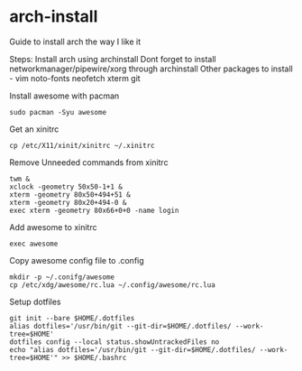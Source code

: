 # arch-install
Guide to install arch the way I like it

Steps:
Install arch using archinstall 
  Dont forget to install networkmanager/pipewire/xorg through archinstall
  Other packages to install - vim noto-fonts neofetch xterm git

Install awesome with pacman
```
sudo pacman -Syu awesome
```

Get an xinitrc
```
cp /etc/X11/xinit/xinitrc ~/.xinitrc
```

Remove Unneeded commands from xinitrc
```
twm &
xclock -geometry 50x50-1+1 &
xterm -geometry 80x50+494+51 &
xterm -geometry 80x20+494-0 &
exec xterm -geometry 80x66+0+0 -name login
```

Add awesome to xinitrc
```
exec awesome
```

Copy awesome config file to .config
```
mkdir -p ~/.conifg/awesome
cp /etc/xdg/awesome/rc.lua ~/.config/awesome/rc.lua
```

Setup dotfiles 
```
git init --bare $HOME/.dotfiles
alias dotfiles='/usr/bin/git --git-dir=$HOME/.dotfiles/ --work-tree=$HOME'
dotfiles config --local status.showUntrackedFiles no
echo "alias dotfiles='/usr/bin/git --git-dir=$HOME/.dotfiles/ --work-tree=$HOME'" >> $HOME/.bashrc
```
